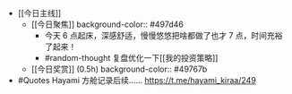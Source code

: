 - [[今日主线]]
	- [[今日聚焦]] 
	  background-color:: #497d46
		- 今天 6 点起床，深感舒适，慢慢悠悠把啥都做了也才 7 点，时间充裕了起来！
		- #random-thought 复盘优化一下[[我的投资策略]]
	- [[今日奖赏]] (0.5h)
	  background-color:: #49767b
- #Quotes Hayami 方舱记录后续…… https://t.me/hayami_kiraa/249